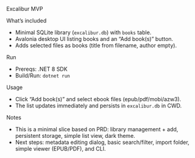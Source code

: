 Excalibur MVP

What’s included
- Minimal SQLite library (`excalibur.db`) with `books` table.
- Avalonia desktop UI listing books and an “Add book(s)” button.
- Adds selected files as books (title from filename, author empty).

Run
- Prereqs: .NET 8 SDK
- Build/Run: `dotnet run`

Usage
- Click “Add book(s)” and select ebook files (epub/pdf/mobi/azw3).
- The list updates immediately and persists in `excalibur.db` in CWD.

Notes
- This is a minimal slice based on PRD: library management + add, persistent storage, simple list view, dark theme.
- Next steps: metadata editing dialog, basic search/filter, import folder, simple viewer (EPUB/PDF), and CLI.
